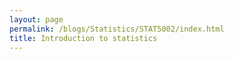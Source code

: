 ```yaml
---
layout: page
permalink: /blogs/Statistics/STAT5002/index.html
title: Introduction to statistics
---
```


